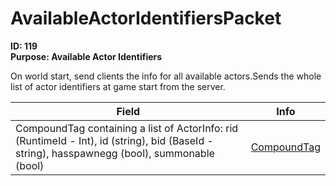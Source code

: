 # AvailableActorIdentifiersPacket

**ID: 119**  
**Purpose: Available Actor Identifiers**  

On world start, send clients the info for all available actors.Sends the whole list of actor identifiers at game start from the server.

<table><thead><tr><th>Field</th><th>Info</th></tr></thead><tbody>
<tr><td>CompoundTag containing a list of ActorInfo: 		rid (RuntimeId - Int), 		id (string), 		bid (BaseId - string), 		hasspawnegg (bool), 		summonable (bool)</td><td><a href="../types/CompoundTag.md">CompoundTag</a></td></tr>
</tbody></table>